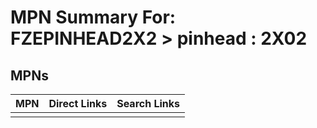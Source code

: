 



# MPN Summary For: FZEPINHEAD2X2 > pinhead : 2X02

## MPNs
  

|MPN|Direct Links|Search Links|
| :--- | :--- | :--- |
||||
